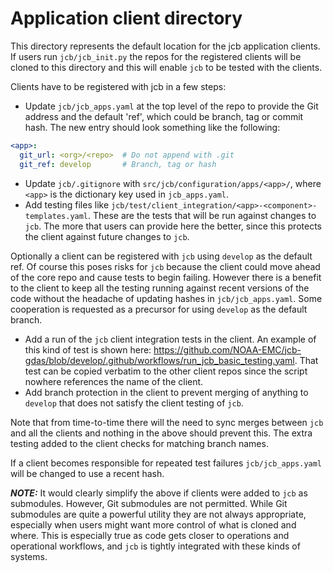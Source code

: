 
# Application client directory

This directory represents the default location for the jcb application clients. If users run `jcb/jcb_init.py` the repos for the registered clients will be cloned to this directory and this will enable `jcb` to be tested with the clients.

Clients have to be registered with jcb in a few steps:

- Update `jcb/jcb_apps.yaml` at the top level of the repo to provide the Git address and the default 'ref', which could be branch, tag or commit hash. The new entry should look something like the following:

```yaml
<app>:
  git_url: <org>/<repo>  # Do not append with .git
  git_ref: develop       # Branch, tag or hash
```

- Update `jcb/.gitignore` with `src/jcb/configuration/apps/<app>/`, where `<app>` is the dictionary key used in `jcb_apps.yaml`.
- Add testing files like `jcb/test/client_integration/<app>-<component>-templates.yaml`. These are the tests that will be run against changes to `jcb`. The more that users can provide here the better, since this protects the client against future changes to `jcb`.

Optionally a client can be registered with `jcb` using `develop` as the default ref. Of course this poses risks for `jcb` because the client could move ahead of the core repo and cause tests to begin failing. However there is a benefit to the client to keep all the testing running against recent versions of the code without the headache of updating hashes in `jcb/jcb_apps.yaml`. Some cooperation is requested as a precursor for using `develop` as the default branch.

- Add a run of the `jcb` client integration tests in the client. An example of this kind of test is shown here: https://github.com/NOAA-EMC/jcb-gdas/blob/develop/.github/workflows/run_jcb_basic_testing.yaml. That test can be copied verbatim to the other client repos since the script nowhere references the name of the client.
- Add branch protection in the client to prevent merging of anything to `develop` that does not satisfy the client testing of `jcb`.

Note that from time-to-time there will the need to sync merges between `jcb` and all the clients and nothing in the above should prevent this. The extra testing added to the client checks for matching branch names.

If a client becomes responsible for repeated test failures `jcb/jcb_apps.yaml` will be changed to use a recent hash.

**_NOTE:_**
It would clearly simplify the above if clients were added to `jcb` as submodules. However, Git submodules are not permitted. While Git submodules are quite a powerful utility they are not always appropriate, especially when users might want more control of what is cloned and where. This is especially true as code gets closer to operations and operational workflows, and `jcb` is tightly integrated with these kinds of systems.

